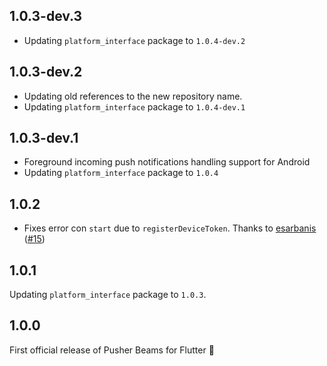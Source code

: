 ## 1.0.3-dev.3
- Updating `platform_interface` package to `1.0.4-dev.2`

## 1.0.3-dev.2
- Updating old references to the new repository name.
- Updating `platform_interface` package to `1.0.4-dev.1`

## 1.0.3-dev.1
- Foreground incoming push notifications handling support for Android
- Updating `platform_interface` package to `1.0.4`

## 1.0.2
- Fixes error con `start` due to `registerDeviceToken`. Thanks to [esarbanis](https://github.com/esarbanis) ([#15](https://github.com/pusher/flutter_pusher_beams/pull/15))

## 1.0.1
Updating `platform_interface` package to `1.0.3`.

## 1.0.0

First official release of Pusher Beams for Flutter 🎉
